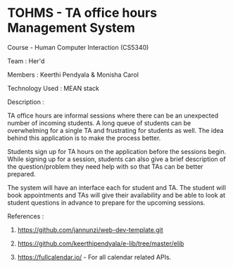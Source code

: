 # TOHMS - TA office hours Management System

Course - Human Computer Interaction (CS5340) 

Team : Her'd

Members : Keerthi Pendyala & Monisha Carol

Technology Used : MEAN stack 

Description : 

TA office hours are informal sessions where there can be an unexpected number of incoming students. A long queue of students can be overwhelming for a single TA and frustrating for students as well. The idea behind this application is to make the process better.

Students sign up for TA hours on the application before the sessions begin. While signing up for a session, students can also give a brief description of the question/problem they need help with so that TAs can be better prepared.

The system will have an interface each for student and TA. The student will book appointments and TAs will give their availability and be able to look at student questions in advance to prepare for the upcoming sessions. 


References : 

1. https://github.com/jannunzi/web-dev-template.git 

2. https://github.com/keerthipendyala/e-lib/tree/master/elib 

3. https://fullcalendar.io/ - For all calendar related APIs. 

